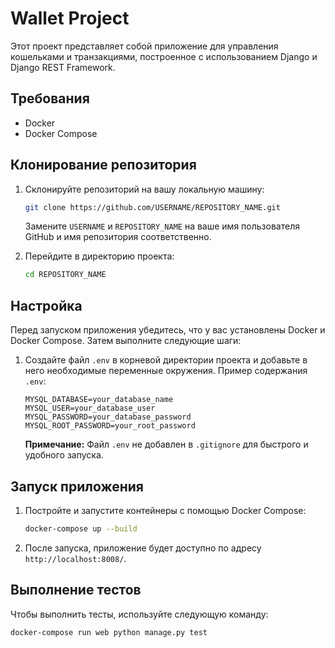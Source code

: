 # Wallet Project

Этот проект представляет собой приложение для управления кошельками и транзакциями, построенное с использованием Django и Django REST Framework.

## Требования

- Docker
- Docker Compose

## Клонирование репозитория

1. Склонируйте репозиторий на вашу локальную машину:

    ```bash
    git clone https://github.com/USERNAME/REPOSITORY_NAME.git
    ```

   Замените `USERNAME` и `REPOSITORY_NAME` на ваше имя пользователя GitHub и имя репозитория соответственно.

2. Перейдите в директорию проекта:

    ```bash
    cd REPOSITORY_NAME
    ```

## Настройка

Перед запуском приложения убедитесь, что у вас установлены Docker и Docker Compose. Затем выполните следующие шаги:

1. Создайте файл `.env` в корневой директории проекта и добавьте в него необходимые переменные окружения. Пример содержания `.env`:

    ```env
    MYSQL_DATABASE=your_database_name
    MYSQL_USER=your_database_user
    MYSQL_PASSWORD=your_database_password
    MYSQL_ROOT_PASSWORD=your_root_password
    ```


    **Примечание:** Файл `.env` не добавлен в `.gitignore` для быстрого и удобного запуска.

## Запуск приложения

1. Постройте и запустите контейнеры с помощью Docker Compose:

    ```bash
    docker-compose up --build
    ```

2. После запуска, приложение будет доступно по адресу `http://localhost:8008/`.

## Выполнение тестов

Чтобы выполнить тесты, используйте следующую команду:

```bash
docker-compose run web python manage.py test
